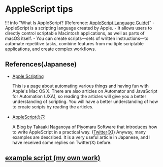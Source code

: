 # AppleScript tips

!!! info "What Is AppleScript? (Reference: [AppleScript Language Guide](https://developer.apple.com/library/archive/documentation/AppleScript/Conceptual/AppleScriptLangGuide/introduction/ASLR_intro.html))"
    - AppleScript is a scripting language created by Apple.
    - It allows users to directly control scriptable Macintosh applications, as well as parts of macOS itself.
    - You can create scripts—sets of written instructions—to automate repetitive tasks, combine features from multiple scriptable applications, and create complex workflows.

## References(Japanese)

- [Apple Scripting](http://tonbi.jp/AppleScript/)

  This is a page about automating various things and having fun with Apple's Mac OS X. There are also articles on Automator and JavaScript for Automation (JXA), so reading the articles will give you a better understanding of scripting. You will have a better understanding of how to create scripts by reading the articles.

- [AppleScriptの穴](http://piyocast.com/as/about-this-blog)

  A Blog by Takaaki Naganoya of Piyomaru Software that introduces how to write AppleScript in a practical way. ([Twitter(X)](https://twitter.com/Piyomaruhttps://twitter.com/Piyomaru))
  Anyway, many examples are described. It is a very useful article in Japanese, and I have received some replies on Twitter(X) before.

## [example script (my own work)](./example.en.md)
